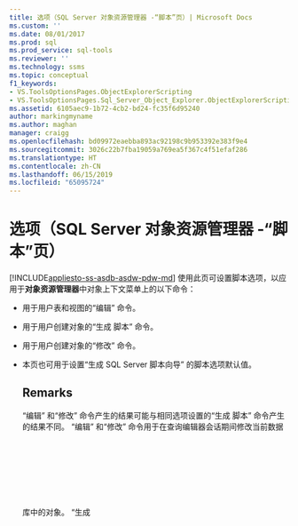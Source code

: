 ```yaml
---
title: 选项（SQL Server 对象资源管理器 -“脚本”页）| Microsoft Docs
ms.custom: ''
ms.date: 08/01/2017
ms.prod: sql
ms.prod_service: sql-tools
ms.reviewer: ''
ms.technology: ssms
ms.topic: conceptual
f1_keywords:
- VS.ToolsOptionsPages.ObjectExplorerScripting
- VS.ToolsOptionsPages.Sql_Server_Object_Explorer.ObjectExplorerScripting
ms.assetid: 6105aec9-1b72-4cb2-bd24-fc35f6d95240
author: markingmyname
ms.author: maghan
manager: craigg
ms.openlocfilehash: bd09972eaebba893ac92198c9b953392e383f9e4
ms.sourcegitcommit: 3026c22b7fba19059a769ea5f367c4f51efaf286
ms.translationtype: HT
ms.contentlocale: zh-CN
ms.lasthandoff: 06/15/2019
ms.locfileid: "65095724"
---
```

# <a name="options-sql-server-object-explorer---scripting-page"></a>选项（SQL Server 对象资源管理器 -“脚本”页）
[!INCLUDE[appliesto-ss-asdb-asdw-pdw-md](../../includes/appliesto-ss-asdb-asdw-pdw-md.md)]
使用此页可设置脚本选项，以应用于**对象资源管理器**中对象上下文菜单上的以下命令：  
  
-   用于用户表和视图的“编辑”  命令。  
  
-   用于用户创建对象的“生成 <object> 脚本”  命令。  
  
-   用于用户创建对象的“修改”  命令。  
  
-   本页也可用于设置“生成 SQL Server 脚本向导”  的脚本选项默认值。  
  
## <a name="remarks"></a>Remarks  
“编辑”  和“修改”  命令产生的结果可能与相同选项设置的“生成 <object> 脚本”  命令产生的结果不同。 “编辑”  和“修改”  命令用于在查询编辑器会话期间修改当前数据库中的对象。 “生成 <object> 脚本”  命令用于生成一个脚本，这样以后便可使用此脚本创建对象。  
  
## <a name="options"></a>选项  
通过从每个选项右侧列表中的可用设置中进行选择，可以指定脚本选项。  
  
### <a name="general-scripting-options"></a>常规脚本选项  
**分隔各条语句**  
使用批处理分隔符分隔各条 [!INCLUDE[tsql](../../includes/tsql-md.md)] 语句。 若要更改**查询编辑器**，选择“工具”  /“选项”  /“查询执行”  /“SQL Server”  /“常规”  /“批处理分隔符”  。 默认值为 False。 有关详细信息，请参阅 [GO (Transact-SQL)](https://msdn.microsoft.com/b2ca6791-3a07-4209-ba8e-2248a92dd738)。  
  
**包含说明性标头**  
通过将每个对象的脚本分隔为多个部分以向脚本添加说明性注释。 默认值为 True。 有关详细信息，请参阅 [/ *...* / (Comment) (Transact-SQL)](https://msdn.microsoft.com/4d9ab1b2-4bbb-4c16-beb1-cafc1af7417c)。  
  
**包括启用 vardecimal 压缩**  
包含 vardecimal 存储选项。 默认值为 False。 有关详细信息，请参阅 [sp_db_vardecimal_storage_format (Transact-SQL)](https://msdn.microsoft.com/9920b2f7-b802-4003-913c-978c17ae4542)。  
  
**编写更改跟踪的脚本**  
将更改跟踪信息包含到脚本中。  
  
**编写全文目录脚本**  
包含用于全文目录的脚本。 默认值为 False。 有关详细信息，请参阅 [CREATE FULLTEXT CATALOG (Transact-SQL)](https://msdn.microsoft.com/d7a8bd93-e2d7-4a40-82ef-39069e65523b)。  
  
**脚本 USE <database>**  
将 USE DATABASE 语句添加到脚本，可在当前 **对象资源管理器** 数据库的上下文中创建数据库对象。 如果希望该脚本可在其他数据库中使用，请选择 False 以忽略该选项。 默认值为 True。 有关详细信息，请参阅 [USE (Transact-SQL)](https://msdn.microsoft.com/c05acac8-c063-4770-8e36-d7f71d500b10)。  
  
### <a name="object-scripting-options"></a>对象脚本选项  

**检查对象是否存在** 在删除或更改前检查是否存在具有给定名称的对象，或者在创建前检查是否不存在具有给定名称的对象。 有关详细信息，请参阅 [IF...ELSE (Transact-SQL)](https://msdn.microsoft.com/676c881f-dee1-417a-bc51-55da62398e81) 和 [EXISTS (Transact-SQL)](https://msdn.microsoft.com/b6510a65-ac38-4296-a3d5-640db0c27631)。

**生成依赖对象的脚本**  
为在执行所选对象的脚本时需要的附加对象生成脚本。 默认值为 False。  
  
**架构限定对象名称**  
使用对象架构限定对象名称。 默认值为 False。 有关详细信息，请参阅 [创建数据库架构](../../relational-databases/security/authentication-access/create-a-database-schema.md)。  

**脚本数据压缩选项** 在脚本中包含数据压缩选项。 默认值为 False。

**编写扩展属性脚本**  
如果对象具有扩展属性，则在脚本中包含扩展属性。 默认值为 False。 有关详细信息，请参阅 [sp_addextendedproperty (Transact-SQL)](https://msdn.microsoft.com/565483ea-875b-4133-b327-d0006d2d7b4c)。  
  
**编写所有者脚本**  
在生成的脚本中包含所有者。 默认值为 False。  
  
**编写权限脚本**  
在脚本中包括数据库对象的权限。 默认值为 True。 有关详细信息，请参阅 [权限](../../relational-databases/security/permissions-database-engine.md)。  
  
### <a name="tableview-options"></a>表/视图选项  
以下选项仅应用于表或视图的脚本。  
  
**将用户定义数据类型转换为基类型**  
将用户定义数据类型转换为用于创建此用户定义数据类型的基类型。 将运行脚本的数据库中不存在源数据库用户定义数据类型时，请使用 True。 使用 False 可以保留用户定义数据类型。 默认值为 False。 有关详细信息，请参阅 [CREATE TYPE (Transact-SQL)](https://msdn.microsoft.com/2202236b-e09f-40a1-bbc7-b8cff7488905)。  
  
**生成 SET ANSI PADDING 命令**  
将 SET ANSI_PADDING 语句添加在每条 CREATE TABLE 语句的前后。 默认值为 True。 有关详细信息，请参阅 [SET ANSI_PADDING (Transact-SQL)](https://msdn.microsoft.com/92bd29a3-9beb-410e-b7e0-7bc1dc1ae6d0)。  
  
**包含排序规则**  
在列定义中包含排序规则。 默认值为 True。 有关详细信息，请参阅 [Collation and Unicode Support](../../relational-databases/collations/collation-and-unicode-support.md)。  
  
**包含 IDENTITY 属性**  
包含 IDENTITY 种子和 IDENTITY 增量的定义。 默认值为 True。 有关详细信息，请参阅 [IDENTITY (Property) (Transact-SQL)](https://msdn.microsoft.com/8429134f-c821-4033-a07c-f782a48d501c)。  
  
**架构限定外键引用**  
将架构名称添加到 FOREIGN KEY 约束的表引用。 默认值为 True。  
  
**绑定到脚本的默认值和规则**  
包括 **sp_bindefault** 和 **sp_bindrule** 绑定存储过程调用。 默认值为 True。 有关详细信息，请参阅 [sp_bindefault (Transact-SQL)](https://msdn.microsoft.com/3da70c10-68d0-4c16-94a5-9e84c4a520f6) 和 [sp_bindrule (Transact-SQL)](https://msdn.microsoft.com/2606073e-c52f-498d-a923-5026b9d97e67)。  
  
**编写检查约束脚本**  
将 [CHECK 约束](../../relational-databases/tables/unique-constraints-and-check-constraints.md) 添加到脚本中。 默认值为 True。  
  
**编写默认值脚本**  
在脚本中包含列默认值。 默认值为 False。 有关详细信息，请参阅 [CREATE DEFAULT (Transact-SQL)](https://msdn.microsoft.com/08475db4-7d90-486a-814c-01a99d783d41)。  
  
**编写文件组脚本**  
在 ON 子句中为表定义指定文件组。 默认值为 False。 有关详细信息，请参阅 [CREATE TABLE (Transact-SQL)](https://msdn.microsoft.com/1e068443-b9ea-486a-804f-ce7b6e048e8b)。  
  
**编写外键脚本**  
在脚本中包含 [FOREIGN KEY 约束](../../relational-databases/tables/primary-and-foreign-key-constraints.md) 。 默认值为 False。  
  
**编写全文检索脚本**  
在脚本中包含全文检索。 默认值为 False。 有关详细信息，请参阅 [CREATE FULLTEXT INDEX (Transact-SQL)](https://msdn.microsoft.com/8b80390f-5f8b-4e66-9bcc-cabd653c19fd)。  
  
**编写索引脚本**  
在脚本中包含聚集索引、非聚集索引和 XML 索引。 默认值为 True。 有关详细信息，请参阅 [CREATE INDEX (Transact-SQL)](https://msdn.microsoft.com/d2297805-412b-47b5-aeeb-53388349a5b9)。  
  
**编写分区方案脚本**  
在脚本中包含表分区方案。 默认值为 False。 有关详细信息，请参阅 [CREATE PARTITION SCHEME (Transact-SQL)](https://msdn.microsoft.com/5b21c53a-b4f4-4988-89a2-801f512126e4)。  
  
**编写主键脚本**  
在脚本中包含 [和 FOREIGN KEY 约束](../../relational-databases/tables/primary-and-foreign-key-constraints.md) 。 默认值为 True。  
  
**编写统计信息脚本**  
在脚本中包含用户定义统计信息。 默认值为 False。 有关详细信息，请参阅 [CREATE STATISTICS (Transact-SQL)](https://msdn.microsoft.com/b23e2f6b-076c-4e6d-9281-764bdb616ad2)。  
  
**编写触发器脚本**  
在脚本中包含触发器。 默认值为 False。 有关详细信息，请参阅 [CREATE TRIGGER (Transact-SQL)](https://msdn.microsoft.com/edeced03-decd-44c3-8c74-2c02f801d3e7)。  
  
**编写唯一键脚本**  
在脚本中包含 [UNIQUE 约束和 CHECK 约束](../../relational-databases/tables/unique-constraints-and-check-constraints.md) 。 默认值为 False。  
  
**编写视图列脚本**  
在视图页眉中声明视图列。 默认值为 False。 有关详细信息，请参阅 [CREATE VIEW (Transact-SQL)](https://msdn.microsoft.com/aecc2f73-2ab5-4db9-b1e6-2f9e3c601fb9)。  
  
**包括 dri 系统名称**  
包含系统生成的约束名称，以强制声明性引用完整性。 默认值为 False。 有关详细信息，请参阅 [REFERENTIAL_CONSTRAINTS (Transact-SQL)](https://msdn.microsoft.com/5d358f18-0a85-4b55-af4b-98d5f4cd1020)。  
  
### <a name="version-options"></a>版本选项

**将脚本设置与源进行匹配** 如果启用，则将生成的脚本的目标版本、引擎版本和引擎类型设置为要脚本化的对象的服务器的值。 这将禁用（并忽略）其他版本选项。 

**数据库引擎版本的脚本** 生成的脚本将面向指定的[引擎版本](https://msdn.microsoft.com/library/microsoft.sqlserver.management.smo.edition.aspx)。

**数据库引擎类型的脚本** 生成的脚本将面向指定的[数据库引擎类型](https://msdn.microsoft.com/library/microsoft.sqlserver.management.common.databaseenginetype.aspx)。

**为服务器版本编写脚本**  
生成的脚本将面向指定版本的 [!INCLUDE[ssNoVersion](../../includes/ssnoversion-md.md)]。 无法为早期版本编写 [!INCLUDE[ssCurrent](../../includes/sscurrent-md.md)] 新增功能的脚本。 某些为 [!INCLUDE[ssCurrent](../../includes/sscurrent-md.md)] 创建的脚本无法在运行 [!INCLUDE[ssNoVersion](../../includes/ssnoversion-md.md)]早期版本的服务器或具有早期 [数据库兼容级别设置](../../t-sql/statements/alter-database-transact-sql-compatibility-level.md)的数据库中运行。  

## <a name="see-also"></a>另请参阅  
[生成脚本 (SQL Server Management Studio)](https://msdn.microsoft.com/9711c617-3c68-4e5a-aea3-befc64d51524)  
  
